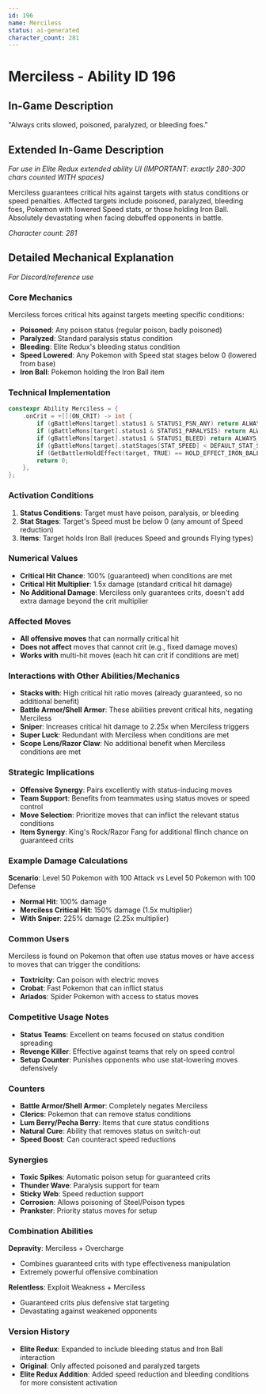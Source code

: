 ```yaml
---
id: 196
name: Merciless
status: ai-generated
character_count: 281
---
```


# Merciless - Ability ID 196

## In-Game Description
"Always crits slowed, poisoned, paralyzed, or bleeding foes."

## Extended In-Game Description
*For use in Elite Redux extended ability UI (IMPORTANT: exactly 280-300 chars counted WITH spaces)*

Merciless guarantees critical hits against targets with status conditions or speed penalties. Affected targets include poisoned, paralyzed, bleeding foes, Pokemon with lowered Speed stats, or those holding Iron Ball. Absolutely devastating when facing debuffed opponents in battle.

*Character count: 281*

## Detailed Mechanical Explanation
*For Discord/reference use*

### Core Mechanics
Merciless forces critical hits against targets meeting specific conditions:
- **Poisoned**: Any poison status (regular poison, badly poisoned)
- **Paralyzed**: Standard paralysis status condition
- **Bleeding**: Elite Redux's bleeding status condition
- **Speed Lowered**: Any Pokemon with Speed stat stages below 0 (lowered from base)
- **Iron Ball**: Pokemon holding the Iron Ball item

### Technical Implementation
```cpp
constexpr Ability Merciless = {
    .onCrit = +[](ON_CRIT) -> int {
        if (gBattleMons[target].status1 & STATUS1_PSN_ANY) return ALWAYS_CRIT;
        if (gBattleMons[target].status1 & STATUS1_PARALYSIS) return ALWAYS_CRIT;
        if (gBattleMons[target].status1 & STATUS1_BLEED) return ALWAYS_CRIT;
        if (gBattleMons[target].statStages[STAT_SPEED] < DEFAULT_STAT_STAGE) return ALWAYS_CRIT;
        if (GetBattlerHoldEffect(target, TRUE) == HOLD_EFFECT_IRON_BALL) return ALWAYS_CRIT;
        return 0;
    },
};
```

### Activation Conditions
1. **Status Conditions**: Target must have poison, paralysis, or bleeding
2. **Stat Stages**: Target's Speed must be below 0 (any amount of Speed reduction)
3. **Items**: Target holds Iron Ball (reduces Speed and grounds Flying types)

### Numerical Values
- **Critical Hit Chance**: 100% (guaranteed) when conditions are met
- **Critical Hit Multiplier**: 1.5x damage (standard critical hit damage)
- **No Additional Damage**: Merciless only guarantees crits, doesn't add extra damage beyond the crit multiplier

### Affected Moves
- **All offensive moves** that can normally critical hit
- **Does not affect** moves that cannot crit (e.g., fixed damage moves)
- **Works with** multi-hit moves (each hit can crit if conditions are met)

### Interactions with Other Abilities/Mechanics
- **Stacks with**: High critical hit ratio moves (already guaranteed, so no additional benefit)
- **Battle Armor/Shell Armor**: These abilities prevent critical hits, negating Merciless
- **Sniper**: Increases critical hit damage to 2.25x when Merciless triggers
- **Super Luck**: Redundant with Merciless when conditions are met
- **Scope Lens/Razor Claw**: No additional benefit when Merciless conditions are met

### Strategic Implications
- **Offensive Synergy**: Pairs excellently with status-inducing moves
- **Team Support**: Benefits from teammates using status moves or speed control
- **Move Selection**: Prioritize moves that can inflict the relevant status conditions
- **Item Synergy**: King's Rock/Razor Fang for additional flinch chance on guaranteed crits

### Example Damage Calculations
**Scenario**: Level 50 Pokemon with 100 Attack vs Level 50 Pokemon with 100 Defense
- **Normal Hit**: 100% damage
- **Merciless Critical Hit**: 150% damage (1.5x multiplier)
- **With Sniper**: 225% damage (2.25x multiplier)

### Common Users
Merciless is found on Pokemon that often use status moves or have access to moves that can trigger the conditions:
- **Toxtricity**: Can poison with electric moves
- **Crobat**: Fast Pokemon that can inflict status
- **Ariados**: Spider Pokemon with access to status moves

### Competitive Usage Notes
- **Status Teams**: Excellent on teams focused on status condition spreading
- **Revenge Killer**: Effective against teams that rely on speed control
- **Setup Counter**: Punishes opponents who use stat-lowering moves defensively

### Counters
- **Battle Armor/Shell Armor**: Completely negates Merciless
- **Clerics**: Pokemon that can remove status conditions
- **Lum Berry/Pecha Berry**: Items that cure status conditions
- **Natural Cure**: Ability that removes status on switch-out
- **Speed Boost**: Can counteract speed reductions

### Synergies
- **Toxic Spikes**: Automatic poison setup for guaranteed crits
- **Thunder Wave**: Paralysis support for team
- **Sticky Web**: Speed reduction support
- **Corrosion**: Allows poisoning of Steel/Poison types
- **Prankster**: Priority status moves for setup

### Combination Abilities
**Depravity**: Merciless + Overcharge
- Combines guaranteed crits with type effectiveness manipulation
- Extremely powerful offensive combination

**Relentless**: Exploit Weakness + Merciless
- Guaranteed crits plus defensive stat targeting
- Devastating against weakened opponents

### Version History
- **Elite Redux**: Expanded to include bleeding status and Iron Ball interaction
- **Original**: Only affected poisoned and paralyzed targets
- **Elite Redux Addition**: Added speed reduction and bleeding conditions for more consistent activation
